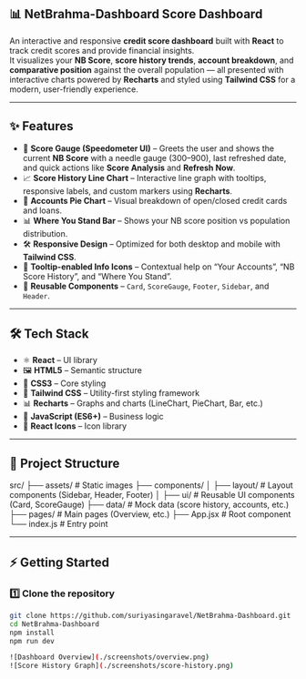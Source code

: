 ## 📊 NetBrahma-Dashboard Score Dashboard
An interactive and responsive **credit score dashboard** built with **React** to track credit scores and provide financial insights.  
It visualizes your **NB Score**, **score history trends**, **account breakdown**, and **comparative position** against the overall population — all presented with interactive charts powered by **Recharts** and styled using **Tailwind CSS** for a modern, user-friendly experience.


---

## ✨ Features
- 🧭 **Score Gauge (Speedometer UI)** – Greets the user and shows the current **NB Score** with a needle gauge (300–900), last refreshed date, and quick actions like **Score Analysis** and **Refresh Now**.
- 📈 **Score History Line Chart** – Interactive line graph with tooltips, responsive labels, and custom markers using **Recharts**.  
- 🥧 **Accounts Pie Chart** – Visual breakdown of open/closed credit cards and loans.  
- 📊 **Where You Stand Bar** – Shows your NB score position vs population distribution.  
- 🛠️ **Responsive Design** – Optimized for both desktop and mobile with **Tailwind CSS**.  
- 📌 **Tooltip-enabled Info Icons** – Contextual help on “Your Accounts”, “NB Score History”, and “Where You Stand”.  
- 🧩 **Reusable Components** – `Card`, `ScoreGauge`, `Footer`, `Sidebar`, and `Header`.

---

## 🛠️ Tech Stack

- ⚛️ **React** – UI library  
- 🖼️ **HTML5** – Semantic structure  
- 🎨 **CSS3** – Core styling  
- 💨 **Tailwind CSS** – Utility-first styling framework  
- 📊 **Recharts** – Graphs and charts (LineChart, PieChart, Bar, etc.)  
- 📜 **JavaScript (ES6+)** – Business logic  
- 🎨 **React Icons** – Icon library  

---

## 📂 Project Structure
src/
├── assets/ # Static images
├── components/
│ ├── layout/ # Layout components (Sidebar, Header, Footer)
│ ├── ui/ # Reusable UI components (Card, ScoreGauge)
├── data/ # Mock data (score history, accounts, etc.)
├── pages/ # Main pages (Overview, etc.)
├── App.jsx # Root component
└── index.js # Entry point

---

## ⚡ Getting Started

### 1️⃣ Clone the repository
```bash
git clone https://github.com/suriyasingaravel/NetBrahma-Dashboard.git
cd NetBrahma-Dashboard
npm install
npm run dev

![Dashboard Overview](./screenshots/overview.png)
![Score History Graph](./screenshots/score-history.png)

